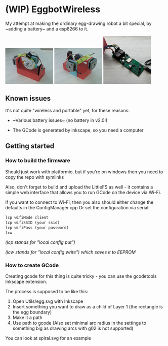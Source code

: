 # (WIP) EggbotWireless
My attempt at making the ordinary egg-drawing robot a bit special, by ~adding a battery~ and a esp8266 to it.

<img src="docs/assembled1.jpg" width="30%">
<img src="docs/assembled2.jpg" width="30%">
<img src="docs/board2.jpg" width="30%">

## Known issues

It's not quite "wireless and portable" yet, for these reasons:

* ~Various battery issues~ (no battery in v2.0!)

* The GCode is generated by inkscape, so you need a computer

## Getting started

### How to build the firmware

Should just work with platformio, but if you're on windows then you need to copy the repo with symlinks 

Also, don't forget to build and upload the LittleFS as well - it contains a simple web interface that allows you to run GCode on the device via Wi-Fi.

If you want to connect to Wi-Fi, then you also should either change the defaults in the ConfigManager.cpp
Or set the configuration via serial:
```
lcp wifiMode client
lcp wifiSSID (your ssid)
lcp wifiPass (your password)
lcw
```
*(lcp stands for "local config put")*

*(lcw stands for "local config write") which saves it to EEPROM*

### How to create GCode

Creating gcode for this thing is quite tricky - you can use the gcodetools Inkscape extension.

The process is supposed to be like this:

1. Open Utils/egg.svg with Inkscape
2. Insert something you want to draw as a child of Layer 1 (the rectangle is the egg boundary)
3. Make it a path
4. Use path to gcode (Also set minimal arc radius in the settings to something big as drawing arcs with g02 is not supported)

You can look at spiral.svg for an example
